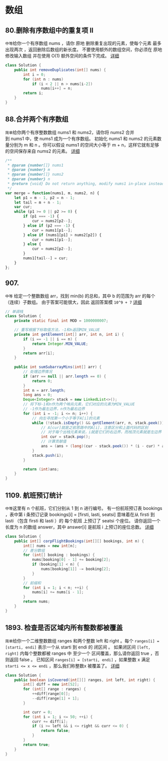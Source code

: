 # 数组

## 80.删除有序数组中的重复项 II
`中等`给你一个有序数组 nums ，请你 原地 删除重复出现的元素，使每个元素 最多出现两次 ，返回删除后数组的新长度。
不要使用额外的数组空间，你必须在 原地 修改输入数组 并在使用 O(1) 额外空间的条件下完成。
[详细](https://leetcode-cn.com/problems/remove-duplicates-from-sorted-array-ii/)
```java
class Solution {
    public int removeDuplicates(int[] nums) {
        int i = 0;
        for (int n : nums)
            if (i < 2 || n > nums[i-2])
                nums[i++] = n;
        return i;
    }
}
```

## 88.合并两个有序数组
`简单`给你两个有序整数数组 nums1 和 nums2，请你将 nums2 合并到 nums1 中，使 nums1 成为一个有序数组。
初始化 nums1 和 nums2 的元素数量分别为 m 和 n 。你可以假设 nums1 的空间大小等于 m + n，这样它就有足够的空间保存来自 nums2 的元素。
[详细](https://leetcode-cn.com/problems/merge-sorted-array/)
```js
/**
 * @param {number[]} nums1
 * @param {number} m
 * @param {number[]} nums2
 * @param {number} n
 * @return {void} Do not return anything, modify nums1 in-place instead.
 */
var merge = function(nums1, m, nums2, n) {
    let p1 = m - 1, p2 = n - 1;
    let tail = m + n - 1;
    var cur;
    while (p1 >= 0 || p2 >= 0) {
        if (p1 === -1) {
            cur = nums2[p2--];
        } else if (p2 === -1) {
            cur = nums1[p1--];
        } else if (nums1[p1] > nums2[p2]) {
            cur = nums1[p1--];
        } else {
            cur = nums2[p2--];
        }
        nums1[tail--] = cur;
    }
};
```

## 907.
`中等` 给定一个整数数组 arr，找到 min(b) 的总和，其中 b 的范围为 arr 的每个（连续）子数组。
由于答案可能很大，因此 返回答案模 `10^9 + 7`
[详细](https://leetcode.cn/problems/sum-of-subarray-minimums/)

```java
// 单调栈
class Solution {
    private static final int MOD = 1000000007;

    // 重写根据下标取值方法，-1和n返回MIN_VALUE
    private int getElement(int[] arr, int n, int i) {
        if (i == -1 || i == n) {
            return Integer.MIN_VALUE;
        }
        return arr[i];
    }
    
    public int sumSubarrayMins(int[] arr) {
        // 处理边界情况
        if (arr == null || arr.length == 0) {
            return 0;
        }
        int n = arr.length;
        long ans = 0;
        Deque<Integer> stack = new LinkedList<>();
        // 将下标-1和n作为两个哨兵元素，它们对应的元素为MIN_VALUE
        // -1作为最左边界，n作为最右边界
        for (int i = -1; i <= n; i++) {
            // 向左寻找第一个小于等于A[i]的元素
            while (!stack.isEmpty() && getElement(arr, n, stack.peek()) > getElement(arr, n, i)) {
                // A[cur]就是之前思路中的A[i]，注意区分和上面代码的区别
                // 对于每个出栈元素来说，i就是它们的右边界，而栈顶元素就是左边界
                int cur = stack.pop();
                // 计算贡献值
                ans = (ans + (long)(cur - stack.peek()) * (i - cur) * arr[cur]) % MOD;
            }
            stack.push(i);
        }

        return (int)ans;
    }
}
```

## 1109. 航班预订统计
`中等`这里有 n 个航班，它们分别从 1 到 n 进行编号。
有一份航班预订表 bookings ，表中第 i 条预订记录 bookings[i] = [firsti, lasti, seatsi] 意味着在从 firsti 到 lasti （包含 firsti 和 lasti ）的 每个航班 上预订了 seatsi 个座位。
请你返回一个长度为 n 的数组 answer，其中 answer[i] 是航班 i 上预订的座位总数。
[详细](https://leetcode-cn.com/problems/corporate-flight-bookings/)


```java
class Solution {
    public int[] corpFlightBookings(int[][] bookings, int n) {
        int[] nums = new int[n];
        // 差分数组
        for (int[] booking : bookings) {
            nums[booking[0] - 1] += booking[2];
            if (booking[1] < n) {
                nums[booking[1]] -= booking[2];
            }
        }
        // 前缀和
        for (int i = 1; i < n; ++i) {
            nums[i] += nums[i - 1];
        }
        return nums;
    }
}
```

## 1893. 检查是否区域内所有整数都被覆盖
`简单`给你一个二维整数数组 ranges 和两个整数 left 和 right 。每个 `ranges[i] = [starti, endi]` 表示一个从 starti 到 endi 的 闭区间 。
如果闭区间 `[left, right]` 内每个整数都被 ranges 中 至少一个 区间覆盖，那么请你返回 true ，否则返回 false 。
已知区间 `ranges[i] = [starti, endi]` ，如果整数 x 满足 `starti <= x <= endi` ，那么我们称整数x 被覆盖了。
[详细](https://leetcode-cn.com/problems/check-if-all-the-integers-in-a-range-are-covered/)
```java
class Solution {
    public boolean isCovered(int[][] ranges, int left, int right) {
        int[] diff = new int[52];
        for (int[] range : ranges) {
            ++diff[range[0]];
            --diff[range[1] + 1];
        }

        int curr = 0;
        for (int i = 1; i <= 50; ++i) {
            curr += diff[i];
            if (i >= left && i <= right && curr <= 0) {
                return false;
            }
        }
        return true;
    }
}
```

